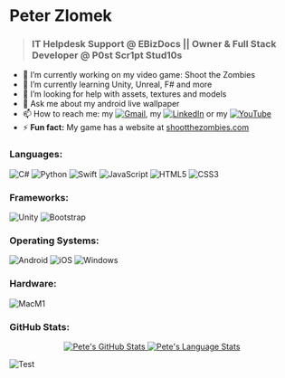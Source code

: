 # Peter Zlomek 
<!-- ## IT Helpdesk Support @ EBizDocs   ||   Owner & Full Stack Developer @ P0st Scr1pt Stud10s -->
> <h3> IT Helpdesk Support @ EBizDocs   ||   Owner & Full Stack Developer @ P0st Scr1pt Stud10s </h3>
<!--
**peterzlomek/peterzlomek** is a ✨ _special_ ✨ repository because its `README.md` (this file) appears on your GitHub profile.

Here are some ideas to get you started:
-->
- 🔭 I’m currently working on my video game: Shoot the Zombies
- 🚀 I’m currently learning Unity, Unreal, F# and more
- 🤔 I’m looking for help with assets, textures and models
- 💬 Ask me about my android live wallpaper
- 📫 How to reach me: my <a href="peter.zlomek1@gmail.com">![Gmail](https://img.shields.io/badge/Gmail-D14836?style=for-the-badge&logo=gmail&logoColor=white)</a>, my <a href="https://www.linkedin.com/in/peter-zlomek/">![LinkedIn](https://img.shields.io/badge/LinkedIn-0077B5?style=for-the-badge&logo=linkedin&logoColor=white)</a> or my <a href="https://www.youtube.com/channel/UCYo2rp6iB6VS9zcmm53ssBg">![YouTube](https://img.shields.io/badge/YouTube-FF0000?style=for-the-badge&logo=youtube&logoColor=white)</a>
- ⚡ **Fun fact:** My game has a website at <a href="https://www.shootthezombies.com/">shootthezombies.com</a>

### Languages:
![C#](https://img.shields.io/badge/C%23-239120?style=for-the-badge&logo=c-sharp&logoColor=white)
![Python](https://img.shields.io/badge/Python-14354C?style=for-the-badge&logo=python&logoColor=white)
![Swift](https://img.shields.io/badge/Swift-FA7343?style=for-the-badge&logo=swift&logoColor=white)
![JavaScript](https://img.shields.io/badge/JavaScript-F7DF1E?style=for-the-badge&logo=javascript&logoColor=black)
![HTML5](https://img.shields.io/badge/HTML5-E34F26?style=for-the-badge&logo=html5&logoColor=white)
![CSS3](https://img.shields.io/badge/CSS3-1572B6?style=for-the-badge&logo=css3&logoColor=white)

### Frameworks:
![Unity](https://img.shields.io/badge/Unity-100000?style=for-the-badge&logo=unity&logoColor=white)
![Bootstrap](https://img.shields.io/badge/Bootstrap-563D7C?style=for-the-badge&logo=bootstrap&logoColor=white)

### Operating Systems:
![Android](https://img.shields.io/badge/Android-3DDC84?style=for-the-badge&logo=android&logoColor=white)
![iOS](https://img.shields.io/badge/iOS-000000?style=for-the-badge&logo=ios&logoColor=white)
![Windows](https://img.shields.io/badge/Windows-0078D6?style=for-the-badge&logo=windows&logoColor=white)

### Hardware:
![MacM1](https://img.shields.io/badge/Apple-MacBook_M1-999999?style=for-the-badge&logo=apple&logoColor=white)

### GitHub Stats:
<p align="center">
<a href="https://github.com/peterzlomek">
 <img src="https://github-readme-stats.vercel.app/api?username=peterzlomek&show_icons=true&hide=stars&hide_border=true" alt="Pete's GitHub Stats" />
 <img src="https://github-readme-stats.vercel.app/api/top-langs/?username=peterzlomek&layout=compact&hide_border=true" alt="Pete's Language Stats" />
</a>
</p>

![Test](https://img.shields.io/badge/Python-14354C?logo=python&logoColor=white)
